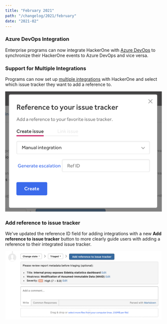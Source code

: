 ```yaml
---
title: "February 2021"
path: "/changelog/2021/february"
date: "2021-02"
---
```


### Azure DevOps Integration
Enterprise programs can now integrate HackerOne with [Azure DevOps](/programs/azure-devops-integration.html) to synchronize their HackerOne events to Azure DevOps and vice versa.

### Support for Multiple Integrations
Programs can now set up [multiple integrations](/programs/supported-integrations.html#using-multiple-integrations) with HackerOne and select which issue tracker they want to add a reference to.

![multiple integrations](./images/feb_2021_mutliple_integrations.png)

### Add reference to issue tracker
We've updated the reference ID field for adding integrations with a new **Add reference to issue tracker** button to more clearly guide users with adding a reference to their integrated issue tracker.

![add reference to issue tracker button](./images/feb_2021_add-reference-button.png)
